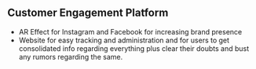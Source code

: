 ##  Customer Engagement Platform

<ul>
<li>AR Effect for Instagram and Facebook for increasing brand presence</li>
<li>Website for easy tracking and administration and for users to get consolidated info regarding everything plus clear their doubts and bust any rumors regarding the same.</li>
</ul>
